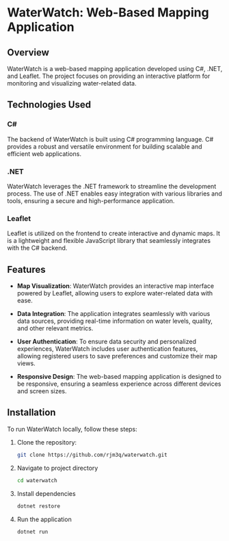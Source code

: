 # WaterWatch: Web-Based Mapping Application

## Overview

WaterWatch is a web-based mapping application developed using C#, .NET, and Leaflet. The project focuses on providing an interactive platform for monitoring and visualizing water-related data.

## Technologies Used

### C#

The backend of WaterWatch is built using C# programming language. C# provides a robust and versatile environment for building scalable and efficient web applications.

### .NET

WaterWatch leverages the .NET framework to streamline the development process. The use of .NET enables easy integration with various libraries and tools, ensuring a secure and high-performance application.

### Leaflet

Leaflet is utilized on the frontend to create interactive and dynamic maps. It is a lightweight and flexible JavaScript library that seamlessly integrates with the C# backend.

## Features

- **Map Visualization**: WaterWatch provides an interactive map interface powered by Leaflet, allowing users to explore water-related data with ease.

- **Data Integration**: The application integrates seamlessly with various data sources, providing real-time information on water levels, quality, and other relevant metrics.

- **User Authentication**: To ensure data security and personalized experiences, WaterWatch includes user authentication features, allowing registered users to save preferences and customize their map views.

- **Responsive Design**: The web-based mapping application is designed to be responsive, ensuring a seamless experience across different devices and screen sizes.

## Installation

To run WaterWatch locally, follow these steps:

1. Clone the repository:

   ```bash
   git clone https://github.com/rjm3q/waterwatch.git
2. Navigate to project directory
    ```bash
    cd waterwatch
3. Install dependencies
    ```bash
    dotnet restore
4. Run the application
    ```bash
    dotnet run
